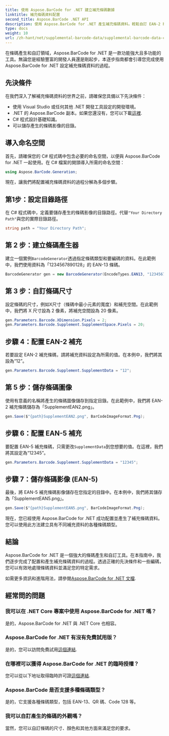 ```yaml
---
title: 使用 Aspose.BarCode for .NET 建立補充條碼數據
linktitle: 補充條碼資料配置
second_title: Aspose.BarCode .NET API
description: 使用 Aspose.BarCode for .NET 產生補充條碼資料。輕鬆自訂 EAN-2 和 EAN-5 條碼。 .NET 開發人員的分步指南。
type: docs
weight: 10
url: /zh-hant/net/supplemental-barcode-data/supplemental-barcode-data-configuration/
---
```


在條碼產生和自訂領域，Aspose.BarCode for .NET 是一款功能強大且多功能的工具。無論您是經驗豐富的開發人員還是剛起步，本逐步指南都會引導您完成使用 Aspose.BarCode for .NET 設定補充條碼資料的過程。 

## 先決條件

在我們深入了解補充條碼資料的世界之前，請確保您具備以下先決條件：

- 使用 Visual Studio 或任何其他 .NET 開發工具設定的開發環境。
-  .NET 的 Aspose.BarCode 副本。如果您還沒有，您可以下載[這裡](https://releases.aspose.com/barcode/net/).
- C# 程式設計基礎知識。
- 可以儲存產生的條碼影像的目錄。

## 導入命名空間

首先，請確保您的 C# 程式碼中包含必要的命名空間，以便與 Aspose.BarCode for .NET 一起使用。在 C# 檔案的開頭導入所需的命名空間：

```csharp
using Aspose.BarCode.Generation;
```

現在，讓我們將配置補充條碼資料的過程分解為多個步驟。

## 第1步：設定目錄路徑

在 C# 程式碼中，定義要儲存產生的條碼影像的目錄路徑。代替`"Your Directory Path"`與您的實際目錄路徑。

```csharp
string path = "Your Directory Path";
```

## 第 2 步：建立條碼產生器

建立一個實例`BarcodeGenerator`透過指定條碼類型和要編碼的資料。在此範例中，我們使用資料為「1234567890128」的 EAN-13 條碼。

```csharp
BarcodeGenerator gen = new BarcodeGenerator(EncodeTypes.EAN13, "1234567890128");
```

## 第 3 步：自訂條碼尺寸

設定條碼的尺寸，例如X尺寸（條碼中最小元素的寬度）和補充空間。在此範例中，我們將 X 尺寸設為 2 像素，將補充空間設為 20 像素。

```csharp
gen.Parameters.Barcode.XDimension.Pixels = 2;
gen.Parameters.Barcode.Supplement.SupplementSpace.Pixels = 20;
```

## 步驟 4：配置 EAN-2 補充

若要設定 EAN-2 補充條碼，請將補充資料設定為所需的值。在本例中，我們將其設為“12”。 

```csharp
gen.Parameters.Barcode.Supplement.SupplementData = "12";
```

## 第 5 步：儲存條碼圖像

使用有意義的名稱將產生的條碼圖像儲存到指定目錄。在此範例中，我們將 EAN-2 補充條碼儲存為「SupplementEAN2.png」。

```csharp
gen.Save($"{path}SupplementEAN2.png", BarCodeImageFormat.Png);
```

## 步驟 6：配置 EAN-5 補充

要配置 EAN-5 補充條碼，只需更改`SupplementData`到您想要的值。在這裡，我們將其設定為“12345”。

```csharp
gen.Parameters.Barcode.Supplement.SupplementData = "12345";
```

## 步驟 7：儲存條碼影像 (EAN-5)

最後，將 EAN-5 補充條碼影像儲存在您指定的目錄中。在本例中，我們將其儲存為「SupplementEAN5.png」。

```csharp
gen.Save($"{path}SupplementEAN5.png", BarCodeImageFormat.Png);
```

現在，您已經使用 Aspose.BarCode for .NET 成功配置並產生了補充條碼資料。您可以使用此方法建立具有不同補充資料的各種條碼類型。

## 結論

Aspose.BarCode for .NET 是一個強大的條碼產生和自訂工具。在本指南中，我們逐步完成了配置和產生補充條碼資料的過程。透過正確的先決條件和一些編碼，您可以有效地處理條碼資料並滿足您的特定需求。

如需更多資訊和進階用法，請參閱[Aspose.BarCode for .NET 文檔](https://reference.aspose.com/barcode/net/).

## 經常問的問題

### 我可以在 .NET Core 專案中使用 Aspose.BarCode for .NET 嗎？
是的，Aspose.BarCode for .NET 與 .NET Core 也相容。

### Aspose.BarCode for .NET 有沒有免費試用版？
是的，您可以訪問免費試用[這個連結](https://releases.aspose.com/).

### 在哪裡可以獲得 Aspose.BarCode for .NET 的臨時授權？
您可以從以下地址取得臨時許可證[這個連結](https://purchase.aspose.com/temporary-license/).

### Aspose.BarCode 是否支援多種條碼類型？
是的，它支援各種條碼類型，包括 EAN-13、QR 碼、Code 128 等。

### 我可以自訂產生的條碼的外觀嗎？
當然，您可以自訂條碼的尺寸、顏色和其他方面來滿足您的要求。
